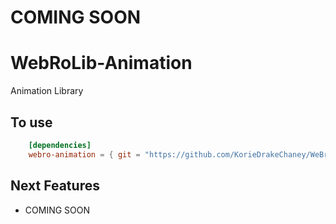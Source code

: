 # COMING SOON

# WebRoLib-Animation
Animation Library

## To use
```  toml
    [dependencies]
    webro-animation = { git = "https://github.com/KorieDrakeChaney/WeBro-Lib/new/main/webro-animation" }
```


## Next Features
- COMING SOON

